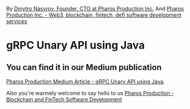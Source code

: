 By [Dmytro Nasyrov, Founder, CTO at Pharos Production Inc.](https://www.linkedin.com/in/dmytronasyrov/)
And [Pharos Production Inc. - Web3, blockchain, fintech, defi software development services](https://pharosproduction.com)

# gRPC Unary API using Java

## You can find it in our Medium publication
[Pharos Production Medium Article - gRPC Unary API using Java](https://medium.com/pharos-production/grpc-unary-api-using-java-cfcb07533c82).

Also you're warmely welcome to say hello to us
[Pharos Production - Blockchain and FinTech Software Development](https://pharosproduction.com)
